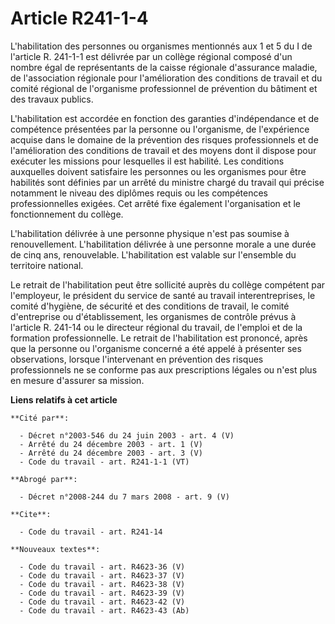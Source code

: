 # Article R241-1-4

L'habilitation des personnes ou organismes mentionnés aux 1 et 5 du I de l'article R. 241-1-1 est délivrée par un collège
régional composé d'un nombre égal de représentants de la caisse régionale d'assurance maladie, de l'association régionale
pour l'amélioration des conditions de travail et du comité régional de l'organisme professionnel de prévention du bâtiment et
des travaux publics.

L'habilitation est accordée en fonction des garanties d'indépendance et de compétence présentées par la personne ou
l'organisme, de l'expérience acquise dans le domaine de la prévention des risques professionnels et de l'amélioration des
conditions de travail et des moyens dont il dispose pour exécuter les missions pour lesquelles il est habilité. Les
conditions auxquelles doivent satisfaire les personnes ou les organismes pour être habilités sont définies par un arrêté du
ministre chargé du travail qui précise notamment le niveau des diplômes requis ou les compétences professionnelles exigées.
Cet arrêté fixe également l'organisation et le fonctionnement du collège.

L'habilitation délivrée à une personne physique n'est pas soumise à renouvellement. L'habilitation délivrée à une personne
morale a une durée de cinq ans, renouvelable. L'habilitation est valable sur l'ensemble du territoire national.

Le retrait de l'habilitation peut être sollicité auprès du collège compétent par l'employeur, le président du service de
santé au travail interentreprises, le comité d'hygiène, de sécurité et des conditions de travail, le comité d'entreprise ou
d'établissement, les organismes de contrôle prévus à l'article R. 241-14 ou le directeur régional du travail, de l'emploi et
de la formation professionnelle. Le retrait de l'habilitation est prononcé, après que la personne ou l'organisme concerné a
été appelé à présenter ses observations, lorsque l'intervenant en prévention des risques professionnels ne se conforme pas
aux prescriptions légales ou n'est plus en mesure d'assurer sa mission.

**Liens relatifs à cet article**

	**Cité par**:

	  - Décret n°2003-546 du 24 juin 2003 - art. 4 (V)
	  - Arrêté du 24 décembre 2003 - art. 1 (V)
	  - Arrêté du 24 décembre 2003 - art. 3 (V)
	  - Code du travail - art. R241-1-1 (VT)

	**Abrogé par**:

	  - Décret n°2008-244 du 7 mars 2008 - art. 9 (V)

	**Cite**:

	  - Code du travail - art. R241-14

	**Nouveaux textes**:

	  - Code du travail - art. R4623-36 (V)
	  - Code du travail - art. R4623-37 (V)
	  - Code du travail - art. R4623-38 (V)
	  - Code du travail - art. R4623-39 (V)
	  - Code du travail - art. R4623-42 (V)
	  - Code du travail - art. R4623-43 (Ab)
